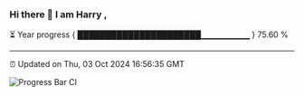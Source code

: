 ### Hi there 👋 I am Harry , 

⏳ Year progress { ██████████████████████▁▁▁▁▁▁▁▁ } 75.60 %

---

⏰ Updated on Thu, 03 Oct 2024 16:56:35 GMT

![Progress Bar CI](https://github.com/duykhang68/duykhang68/workflows/Progress%20Bar%20CI/badge.svg)
